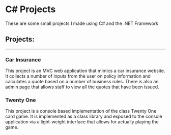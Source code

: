 # C# Projects

These are some small projects I made using C# and the .NET Framework

## Projects:
---

### Car Insurance

 This project is an MVC web application that mimics a car insurance website. It
 collects a number of inputs from the user on policy information and calculates a quote based
 on a number of business rules. There is also an admin page that allows staff to view
 all the quotes that have been issued.

 ### Twenty One

  This project is a console based implementation of the class Twenty One card game. It is
  implemented as a class library and exposed to the console application via a light-weight
  interface that allows for actually playing the game.


